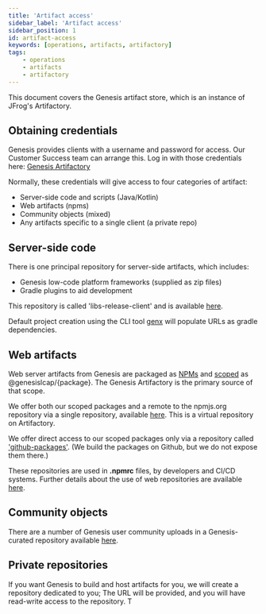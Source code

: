 ```yaml
---
title: 'Artifact access'
sidebar_label: 'Artifact access'
sidebar_position: 1
id: artifact-access
keywords: [operations, artifacts, artifactory]
tags:
    - operations
    - artifacts
    - artifactory
---
```


This document covers the Genesis artifact store, which is an instance of JFrog's Artifactory.


## Obtaining credentials

Genesis provides clients with a username and password for access.  Our Customer Success team can arrange this.
Log in with those credentials here:  [Genesis Artifactory](https://genesisglobal.jfrog.io/ui/login/)

Normally, these credentials will give access to four categories of artifact:
 * Server-side code and scripts (Java/Kotlin)
 * Web artifacts (npms)
 * Community objects (mixed)
 * Any artifacts specific to a single client (a private repo)


## Server-side code

There is one principal repository for server-side artifacts, which includes:
 * Genesis low-code platform frameworks (supplied as zip files)
 * Gradle plugins to aid development

This repository is called 'libs-release-client' and is available
[here](https://genesisglobal.jfrog.io/artifactory/libs-release-client/).

Default project creation using the CLI tool [genx](../../../getting-started/quick-start/create-a-new-project) will populate
URLs as gradle dependencies.


## Web artifacts

Web server artifacts from Genesis are packaged as [NPMs](https://docs.npmjs.com/about-npm) and 
[scoped](https://docs.npmjs.com/about-scopes) as @genesislcap/{package}. The Genesis Artifactory is the primary
source of that scope.

We offer both our scoped packages and a remote to the npmjs.org repository via a single repository, available
[here](https://genesisglobal.jfrog.io/artifactory/npm/).  This is a virtual repository on Artifactory.

We offer direct access to our scoped packages only via a repository called ['github-packages'](https://genesisglobal.jfrog.io/artifactory/github-packages/). (We build the packages on Github, but we do not expose them there.)

These repositories are used in **.npmrc** files, by developers and CI/CD systems.  Further details about the use
of web repositories are available [here](../../../getting-started/quick-start/hardware-and-software/#npmrc-set-up).


## Community objects

There are a number of Genesis user community uploads in a Genesis-curated repository available
[here](https://genesisglobal.jfrog.io/artifactory/community-uploads/).


## Private repositories

If you want Genesis to build and host artifacts for you, we will create a repository dedicated to you; The URL will be provided, and you will have read-write access to the repository. T

